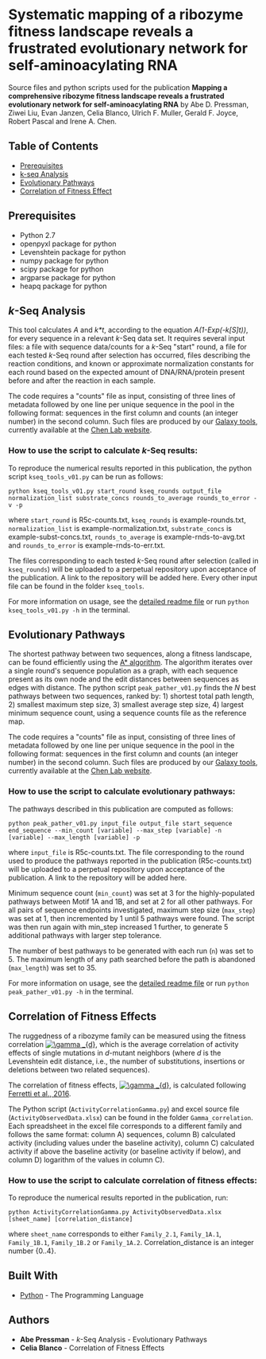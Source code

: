 # Systematic mapping of a ribozyme fitness landscape reveals a frustrated evolutionary network for self-aminoacylating RNA

Source files and python scripts used for the publication 
**Mapping a comprehensive ribozyme fitness landscape reveals a frustrated evolutionary network for self-aminoacylating RNA**
by Abe D. Pressman, Ziwei Liu, Evan Janzen, Celia Blanco, Ulrich F. Muller, Gerald F. Joyce, Robert Pascal and Irene A. Chen.

## Table of Contents

- [Prerequisites](#prerequisites)
- [k-seq Analysis](#installation)
- [Evolutionary Pathways](#features)
- [Correlation of Fitness Effect](#contributing)

## Prerequisites

- Python 2.7  
- openpyxl package for python
- Levenshtein package for python 
- numpy package for python 
- scipy package for python 
- argparse package for python 
- heapq package for python 

## *k*-Seq Analysis
This tool calculates *A* and *k&ast;t*, according to the equation *A(1-Exp(-k[S]t))*, for every sequence in a relevant *k*-Seq data set. It requires several input files: a file with sequence data/counts for a *k*-Seq "start" round, a file for each tested *k*-Seq round after selection has occurred, files describing the reaction conditions, and known or approximate normalization constants for each round based on the expected amount of DNA/RNA/protein present before and after the reaction in each sample.

The code requires a "counts" file as input, consisting of three lines of metadata followed by one line per unique sequence in the pool in the following format: sequences in the first column and counts (an integer number) in the second column. Such files are produced by our [Galaxy tools](https://labs.chem.ucsb.edu/chen/irene/Chen_lab_at_UCSB/Publications_files/Xulvi%20et%20al%20Methods%202016.pdf), currently available at the [Chen Lab website](https://labs.chem.ucsb.edu/chen/irene/Chen_lab_at_UCSB/Galaxy_Tools.html). 

### How to use the script to calculate *k*-Seq results:

To reproduce the numerical results reported in this publication, the python script `kseq_tools_v01.py` can be run as follows:

```
python kseq_tools_v01.py start_round kseq_rounds output_file normalization_list substrate_concs rounds_to_average rounds_to_error -v -p
```

where `start_round` is R5c-counts.txt, `kseq_rounds` is example-rounds.txt, `normalization_list` is example-normalization.txt, `substrate_concs` is example-subst-concs.txt, `rounds_to_average` is example-rnds-to-avg.txt and `rounds_to_error` is example-rnds-to-err.txt.

The files corresponding to each tested *k*-Seq round after selection (called in `kseq_rounds`) will be uploaded to a perpetual repository upon acceptance of the publication. A link to the repository will be added here. Every other input file can be found in the folder `kseq_tools`. 

For more information on usage, see the [detailed readme file](https://github.com/ichen-lab-ucsb/SCAPE-BYO/blob/master/kseq_tools/README.md) or run `python kseq_tools_v01.py -h` in the terminal.


## Evolutionary Pathways

The shortest pathway between two sequences, along a fitness landscape, can be found efficiently using the [A* algorithm](https://en.wikipedia.org/wiki/A*_search_algorithm). The algorithm iterates over a single round's sequence population as a graph, with each sequence present as its own node and the edit distances between sequences as edges with distance. The python script `peak_pather_v01.py` finds the *N* best pathways between two sequences, ranked by: 1) shortest total path length, 2) smallest maximum step size, 3) smallest average step size, 4) largest minimum sequence count, using a sequence counts file as the reference map.

The code requires a "counts" file as input, consisting of three lines of metadata followed by  one line per unique sequence in the pool in the following format: sequences in the first column and counts (an integer number) in the second column. Such files are produced by our [Galaxy tools](https://labs.chem.ucsb.edu/chen/irene/Chen_lab_at_UCSB/Publications_files/Xulvi%20et%20al%20Methods%202016.pdf), currently available at the [Chen Lab website](https://labs.chem.ucsb.edu/chen/irene/Chen_lab_at_UCSB/Galaxy_Tools.html). 

### How to use the script to calculate evolutionary pathways:

The pathways described in this publication are computed as follows:

```
python peak_pather_v01.py input_file output_file start_sequence end_sequence --min_count [variable] --max_step [variable] -n [variable] --max_length [variable] -p
```

where `input_file` is R5c-counts.txt. The file corresponding to the round used to produce the pathways reported in the publication (R5c-counts.txt) will be uploaded to a perpetual repository upon acceptance of the publication. A link to the repository will be added here. 

Minimum sequence count (`min_count`) was set at 3 for the highly-populated pathways between Motif 1A and 1B, and set at 2 for all other pathways. For all pairs of sequence endpoints investigated, maximum step size (`max_step`) was set at 1, then incremented by 1 until 5 pathways were found. The script was then run again with min_step increased 1 further, to generate 5 additional pathways with larger step tolerance.

The number of best pathways to be generated with each run (`n`) was set to 5. The maximum length of any path searched before the path is abandoned (`max_length`) was set to 35.

For more information on usage, see the [detailed readme file](https://github.com/ichen-lab-ucsb/SCAPE-BYO/blob/master/peak_pather/README.md) or run `python peak_pather_v01.py -h` in the terminal.

## Correlation of Fitness Effects

The ruggedness of a ribozyme family can be measured using the fitness correlation <a href="https://www.codecogs.com/eqnedit.php?latex=\gamma&space;_{d}" target="_blank"><img src="https://latex.codecogs.com/gif.latex?\gamma&space;_{d}" title="\gamma _{d}" /></a>, 
which is the average correlation of activity effects of single mutations in *d*-mutant neighbors
(where *d* is the Levenshtein edit distance, i.e., the number of substitutions, insertions or 
deletions between two related sequences).

The correlation of fitness effects, 
<a href="https://www.codecogs.com/eqnedit.php?latex=\gamma&space;_{d}" target="_blank"><img src="https://latex.codecogs.com/gif.latex?\gamma&space;_{d}" title="\gamma _{d}" /></a>, 
is calculated following [Ferretti et al., 2016](https://www.sciencedirect.com/science/article/pii/S0022519316000771?via%3Dihub).

The Python script (`ActivityCorrelationGamma.py`) and excel source file (`ActivityObservedData.xlsx`) can be found in the folder `Gamma_correlation`. Each spreadsheet in the excel file corresponds to a different family and follows the same format: column A) sequences, column B) calculated activity (including values under the baseline activity), column C) calculated activity if above the baseline activity (or baseline activity if below), and column D) logarithm of the values in column C).

### How to use the script to calculate correlation of fitness effects:

To reproduce the numerical results reported in the publication, run:

```
python ActivityCorrelationGamma.py ActivityObservedData.xlsx [sheet_name] [correlation_distance]
```

where `sheet_name` corresponds to either `Family_2.1`, `Family_1A.1`, `Family_1B.1`, `Family_1B.2` or `Family_1A.2`. Correlation_distance is an integer number {0..4}.

## Built With

* [Python](https://www.python.org/) - The Programming Language

## Authors

* **Abe Pressman** - *k*-Seq Analysis - Evolutionary Pathways
* **Celia Blanco** - Correlation of Fitness Effects 

